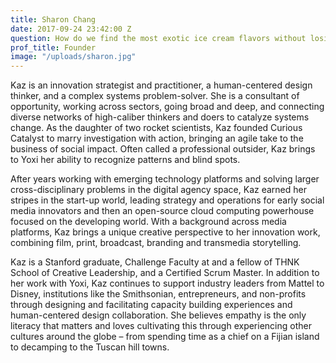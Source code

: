 ```yaml
---
title: Sharon Chang
date: 2017-09-24 23:42:00 Z
question: How do we find the most exotic ice cream flavors without losing Kazoo?
prof_title: Founder
image: "/uploads/sharon.jpg"
---
```


Kaz is an innovation strategist and practitioner, a human-centered design thinker, and a complex systems problem-solver. She is a consultant of opportunity, working across sectors, going broad and deep, and connecting diverse networks of high-caliber thinkers and doers to catalyze systems change. As the daughter of two rocket scientists, Kaz founded Curious Catalyst to marry investigation with action, bringing an agile take to the business of social impact. Often called a professional outsider, Kaz brings to Yoxi her ability to recognize patterns and blind spots. 

After years working with emerging technology platforms and solving larger cross-disciplinary problems in the digital agency space, Kaz earned her stripes in the start-up world, leading strategy and operations for early social media innovators and then an open-source cloud computing powerhouse focused on the developing world. With a background across media platforms, Kaz brings a unique creative perspective to her innovation work, combining film, print, broadcast, branding and transmedia storytelling. 

Kaz is a Stanford graduate, Challenge Faculty at and a fellow of THNK School of Creative Leadership, and a Certified Scrum Master. In addition to her work with Yoxi, Kaz continues to support industry leaders from Mattel to Disney, institutions like the Smithsonian, entrepreneurs, and non-profits through designing and facilitating capacity building experiences and human-centered design collaboration. She believes empathy is the only literacy that matters and loves cultivating this through experiencing other cultures around the globe – from spending time as a chief on a Fijian island to decamping to the Tuscan hill towns.